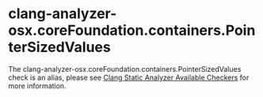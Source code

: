 
clang-analyzer-osx.coreFoundation.containers.PointerSizedValues
===============================================================

The clang-analyzer-osx.coreFoundation.containers.PointerSizedValues
check is an alias, please see [Clang Static Analyzer Available
Checkers](https://clang.llvm.org/docs/analyzer/checkers.html#osx-corefoundation-containers-pointersizedvalues)
for more information.
